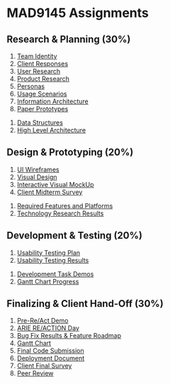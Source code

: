 # MAD9145 Assignments

## Research & Planning (30%)

<Badge text="UX and UI Deliverables" />

1. [Team Identity](./identity.md)
2. [Client Responses](./responses.md)
3. [User Research](./user-research.md)
4. [Product Research](./product-research.md)
5. [Personas](./personas.md)
6. [Usage Scenarios](./scenarios.md)
7. [Information Architecture](./ia.md)
8. [Paper Prototypes](./prototypes.md)

<Badge text="Development Deliverables" />

1. [Data Structures](./data-structures.md)
2. [High Level Architecture](./architecture.md)


## Design & Prototyping (20%)

<Badge text="UX and UI Deliverables" />

1. [UI Wireframes](./wireframes.md)
2. [Visual Design](./visual-design.md)
3. [Interactive Visual MockUp](./mockup.md)
4. [Client Midterm Survey](./)

<Badge text="Development Deliverables" />

1. [Required Features and Platforms](./features.md)
2. [Technology Research Results](./tech-research.md)

## Development & Testing (20%)

<Badge text="UX and UI Deliverables" />

1. [Usability Testing Plan](./)
2. [Usability Testing Results](./)

<Badge text="Development Deliverables" />

1. [Development Task Demos](./)
2. [Gantt Chart Progress](./)


## Finalizing & Client Hand-Off (30%)

1. [Pre-Re/Act Demo](./)
2. [ARIE RE/ACTION Day](./)
3. [Bug Fix Results & Feature Roadmap](./)
4. [Gantt Chart](./)
5. [Final Code Submission](./)
6. [Deployment Document](./)
7. [Client Final Survey](./)
8. [Peer Review](./)

